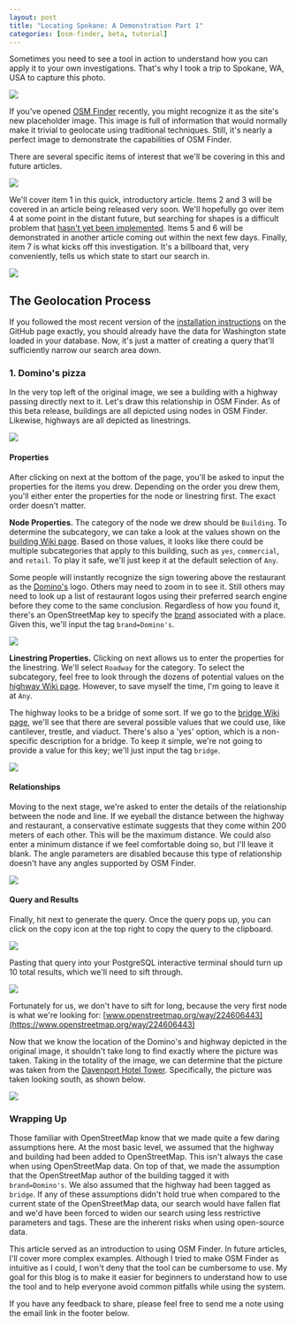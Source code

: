 ```yaml
---
layout: post
title: "Locating Spokane: A Demonstration Part 1"
categories: [osm-finder, beta, tutorial]
---
```


Sometimes you need to see a tool in action to understand how you can apply it to your own investigations. That's why I took a trip to Spokane, WA, USA to capture this photo.

![](/blog/images/2022-01-27-Spokane_WA_US.jpg)

If you've opened [OSM Finder](https://osm-finder.netlify.app/) recently, you might recognize it as the site's new placeholder image. This image is full of information that would normally make it trivial to geolocate using traditional techniques. Still, it's nearly a perfect image to demonstrate the capabilities of OSM Finder.

There are several specific items of interest that we'll be covering in this and future articles.

![](/blog/images/2022-01-27-highlighted.jpg)

We'll cover item 1 in this quick, introductory article. Items 2 and 3 will be covered in an article being released very soon. We'll hopefully go over item 4 at some point in the distant future, but searching for shapes is a difficult problem that [hasn't yet been implemented](https://xetnus.github.io/blog/introducing-osm-finder-beta/#future-work). Items 5 and 6 will be demonstrated in another article coming out within the next few days. Finally, item 7 is what kicks off this investigation. It's a billboard that, very conveniently, tells us which state to start our search in.

![](/blog/images/2022-01-27-billboard.jpg)

## The Geolocation Process

If you followed the most recent version of the [installation instructions](https://github.com/Xetnus/osm-finder#installation) on the GitHub page exactly, you should already have the data for Washington state loaded in your database. Now, it's just a matter of creating a query that'll sufficiently narrow our search area down.

### 1. Domino's pizza

In the very top left of the original image, we see a building with a highway passing directly next to it. Let's draw this relationship in OSM Finder. As of this beta release, buildings are all depicted using nodes in OSM Finder. Likewise, highways are all depicted as linestrings.

![](/blog/images/2022-01-27-dominos-annotated.jpg)


#### Properties

After clicking on next at the bottom of the page, you'll be asked to input the properties for the items you drew. Depending on the order you drew them, you'll either enter the properties for the node or linestring first. The exact order doesn't matter.

**Node Properties.** The category of the node we drew should be `Building`. To determine the subcategory, we can take a look at the values shown on the [building Wiki page](https://wiki.openstreetmap.org/wiki/Key:building). Based on those values, it looks like there could be multiple subcategories that apply to this building, such as `yes`, `commercial`, and `retail`. To play it safe, we'll just keep it at the default selection of `Any`.

Some people will instantly recognize the sign towering above the restaurant as the [Domino's](https://en.wikipedia.org/wiki/Domino%27s) logo. Others may need to zoom in to see it. Still others may need to look up a list of restaurant logos using their preferred search engine before they come to the same conclusion. Regardless of how you found it, there's an OpenStreetMap key to specify the [brand](https://wiki.openstreetmap.org/wiki/Key:brand) associated with a place. Given this, we'll input the tag `brand=Domino's`.

![](/blog/images/2022-01-27-dominos-node-properties.jpg)

**Linestring Properties.** Clicking on next allows us to enter the properties for the linestring. We'll select `Roadway` for the category. To select the subcategory, feel free to look through the dozens of potential values on the [highway Wiki page](https://wiki.openstreetmap.org/wiki/Key:highway). However, to save myself the time, I'm going to leave it at `Any`.

The highway looks to be a bridge of some sort. If we go to the [bridge Wiki page](https://wiki.openstreetmap.org/wiki/Key:bridge), we'll see that there are several possible values that we could use, like cantilever, trestle, and viaduct. There's also a 'yes' option, which is a non-specific description for a bridge. To keep it simple, we're not going to provide a value for this key; we'll just input the tag `bridge`.

![](/blog/images/2022-01-27-dominos-linestring-properties.jpg)


#### Relationships

Moving to the next stage, we're asked to enter the details of the relationship between the node and line. If we eyeball the distance between the highway and restaurant, a conservative estimate suggests that they come within 200 meters of each other. This will be the maximum distance. We could also enter a minimum distance if we feel comfortable doing so, but I'll leave it blank. The angle parameters are disabled because this type of relationship doesn't have any angles supported by OSM Finder.

![](/blog/images/2022-01-27-dominos-relationship.jpg)


#### Query and Results

Finally, hit next to generate the query. Once the query pops up, you can click on the copy icon at the top right to copy the query to the clipboard.

![](/blog/images/2022-01-27-dominos-query.jpg)

Pasting that query into your PostgreSQL interactive terminal should turn up 10 total results, which we'll need to sift through.

![](/blog/images/2022-01-27-dominos-results.png)

Fortunately for us, we don't have to sift for long, because the very first node is what we're looking for: [www.openstreetmap.org/way/224606443](https://www.openstreetmap.org/way/224606443)

Now that we know the location of the Domino's and highway depicted in the original image, it shouldn't take long to find exactly where the picture was taken. Taking in the totality of the image, we can determine that the picture was taken from the [Davenport Hotel Tower](https://goo.gl/maps/deQy3dGURyfpVjed8). Specifically, the picture was taken looking south, as shown below.

![](/blog/images/2022-01-27-dominos-geolocation.jpg)


### Wrapping Up

Those familiar with OpenStreetMap know that we made quite a few daring assumptions here. At the most basic level, we assumed that the highway and building had been added to OpenStreetMap. This isn't always the case when using OpenStreetMap data. On top of that, we made the assumption that the OpenStreetMap author of the building tagged it with `brand=Domino's`. We also assumed that the highway had been tagged as `bridge`. If any of these assumptions didn't hold true when compared to the current state of the OpenStreetMap data, our search would have fallen flat and we'd have been forced to widen our search using less restrictive parameters and tags. These are the inherent risks when using open-source data.

This article served as an introduction to using OSM Finder. In future articles, I'll cover more complex examples. Although I tried to make OSM Finder as intuitive as I could, I won't deny that the tool can be cumbersome to use. My goal for this blog is to make it easier for beginners to understand how to use the tool and to help everyone avoid common pitfalls while using the system.

If you have any feedback to share, please feel free to send me a note using the email link in the footer below.
